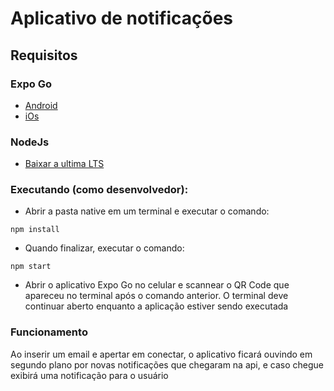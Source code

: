 # Aplicativo de notificações

## Requisitos

### Expo Go

- [Android](https://play.google.com/store/apps/details?id=host.exp.exponent&referrer=www)
- [iOs](https://itunes.apple.com/app/apple-store/id982107779)

### NodeJs

- [Baixar a ultima LTS](https://nodejs.org/en/)

### Executando (como desenvolvedor):

- Abrir a pasta native em um terminal e executar o comando:

```console
npm install
```

- Quando finalizar, executar o comando:

```console
npm start
```

- Abrir o aplicativo Expo Go no celular e scannear o QR Code que apareceu no terminal após o comando anterior. O terminal deve continuar aberto enquanto a aplicação estiver sendo executada

### Funcionamento

Ao inserir um email e apertar em conectar, o aplicativo ficará ouvindo em segundo plano por novas notificações que chegaram na api, e caso chegue exibirá uma notificação para o usuário
